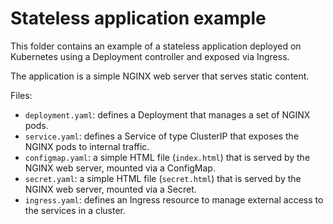 # Stateless application example

This folder contains an example of a stateless application deployed on Kubernetes using a Deployment controller and exposed via Ingress.

The application is a simple NGINX web server that serves static content.

Files:

- `deployment.yaml`: defines a Deployment that manages a set of NGINX pods.
- `service.yaml`: defines a Service of type ClusterIP that exposes the NGINX pods to internal traffic.
- `configmap.yaml`: a simple HTML file (`index.html`) that is served by the NGINX web server, mounted via a ConfigMap.
- `secret.yaml`: a simple HTML file (`secret.html`) that is served by the NGINX web server, mounted via a Secret.
- `ingress.yaml`: defines an Ingress resource to manage external access to the services in a cluster.
